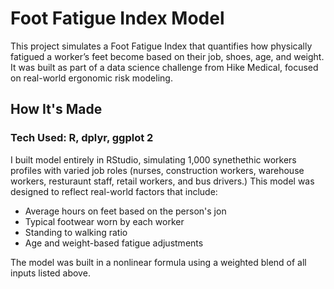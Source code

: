# Foot Fatigue Index Model

This project simulates a Foot Fatigue Index that quantifies how physically fatigued a worker’s feet become based on their job, shoes, age, and weight. It was built as part of a data science challenge from Hike Medical, focused on real-world ergonomic risk modeling.

## How It's Made 

### Tech Used: R, dplyr, ggplot 2

I built model entirely in RStudio, simulating 1,000 synethethic workers profiles with varied job roles (nurses, construction workers, warehouse workers, resturaunt staff, retail workers, and bus drivers.) This model was designed to reflect real-world factors that include:

- Average hours on feet based on the person's jon
- Typical footwear worn by each worker
- Standing to walking ratio
- Age and weight-based fatigue adjustments

The model was built in a nonlinear formula using a weighted blend of all inputs listed above. 
